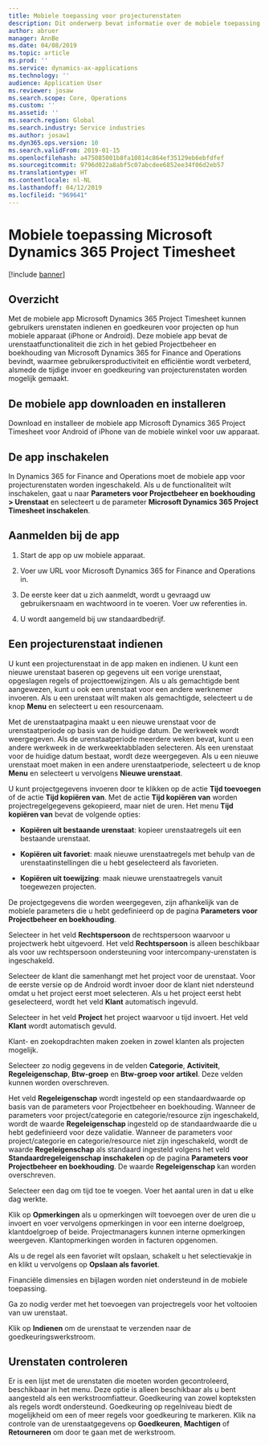 ```yaml
---
title: Mobiele toepassing voor projecturenstaten
description: Dit onderwerp bevat informatie over de mobiele toepassing Microsoft Dynamics 365 Project Timesheet. Met de mobiele app voor projecturenstaten kunnen gebruikers urenstaten indienen en goedkeuren voor projecten op hun mobiele apparaat.
author: abruer
manager: AnnBe
ms.date: 04/08/2019
ms.topic: article
ms.prod: ''
ms.service: dynamics-ax-applications
ms.technology: ''
audience: Application User
ms.reviewer: josaw
ms.search.scope: Core, Operations
ms.custom: ''
ms.assetid: ''
ms.search.region: Global
ms.search.industry: Service industries
ms.author: josaw1
ms.dyn365.ops.version: 10
ms.search.validFrom: 2019-01-15
ms.openlocfilehash: a475085001b8fa10814c864ef35129eb6ebfdfef
ms.sourcegitcommit: 9796d022a8abf5c07abcdee6852ee34f06d2eb57
ms.translationtype: HT
ms.contentlocale: nl-NL
ms.lasthandoff: 04/12/2019
ms.locfileid: "969641"
---
```

# <a name="microsoft-dynamics-365-project-timesheet-mobile-application"></a>Mobiele toepassing Microsoft Dynamics 365 Project Timesheet

[!include [banner](../includes/banner.md)]

## <a name="overview"></a>Overzicht

Met de mobiele app Microsoft Dynamics 365 Project Timesheet kunnen gebruikers urenstaten indienen en goedkeuren voor projecten op hun mobiele apparaat (iPhone or Android). Deze mobiele app bevat de urenstaatfunctionaliteit die zich in het gebied Projectbeheer en boekhouding van Microsoft Dynamics 365 for Finance and Operations bevindt, waarmee gebruikersproductiviteit en efficiëntie wordt verbeterd, alsmede de tijdige invoer en goedkeuring van projecturenstaten worden mogelijk gemaakt.

## <a name="download-and-install-the-mobile-app"></a>De mobiele app downloaden en installeren

Download en installeer de mobiele app Microsoft Dynamics 365 Project Timesheet voor Android of iPhone van de mobiele winkel voor uw apparaat.

## <a name="enable-the-app"></a>De app inschakelen 

In Dynamics 365 for Finance and Operations moet de mobiele app voor projecturenstaten worden ingeschakeld. Als u de functionaliteit wilt inschakelen, gaat u naar **Parameters voor Projectbeheer en boekhouding \> Urenstaat** en selecteert u de parameter **Microsoft Dynamics 365 Project Timesheet inschakelen**.

## <a name="sign-in-to-the-app"></a>Aanmelden bij de app

1.  Start de app op uw mobiele apparaat.

2.  Voer uw URL voor Microsoft Dynamics 365 for Finance and Operations in.

3.  De eerste keer dat u zich aanmeldt, wordt u gevraagd uw gebruikersnaam en wachtwoord in te voeren. Voer uw referenties in.

4.  U wordt aangemeld bij uw standaardbedrijf.

## <a name="submit-a-project-timesheet"></a>Een projecturenstaat indienen

U kunt een projecturenstaat in de app maken en indienen. U kunt een nieuwe urenstaat baseren op gegevens uit een vorige urenstaat, opgeslagen regels of projecttoewijzingen. Als u als gemachtigde bent aangewezen, kunt u ook een urenstaat voor een andere werknemer invoeren. Als u een urenstaat wilt maken als gemachtigde, selecteert u de knop **Menu** en selecteert u een resourcenaam.

Met de urenstaatpagina maakt u een nieuwe urenstaat voor de urenstaatperiode op basis van de huidige datum. De werkweek wordt weergegeven. Als de urenstaatperiode meerdere weken bevat, kunt u een andere werkweek in de werkweektabbladen selecteren.
Als een urenstaat voor de huidige datum bestaat, wordt deze weergegeven. Als u een nieuwe urenstaat moet maken in een andere urenstaatperiode, selecteert u de knop **Menu** en selecteert u vervolgens **Nieuwe urenstaat**.

U kunt projectgegevens invoeren door te klikken op de actie **Tijd toevoegen** of de actie **Tijd kopiëren van**. Met de actie **Tijd kopiëren van** worden projectregelgegevens gekopieerd, maar niet de uren. Het menu **Tijd kopiëren van** bevat de volgende opties:

- **Kopiëren uit bestaande urenstaat**: kopieer urenstaatregels uit een bestaande urenstaat.

- **Kopiëren uit favoriet**: maak nieuwe urenstaatregels met behulp van de urenstaatinstellingen die u hebt geselecteerd als favorieten.

- **Kopiëren uit toewijzing**: maak nieuwe urenstaatregels vanuit toegewezen projecten.

De projectgegevens die worden weergegeven, zijn afhankelijk van de mobiele parameters die u hebt gedefinieerd op de pagina **Parameters voor Projectbeheer en boekhouding**.

Selecteer in het veld **Rechtspersoon** de rechtspersoon waarvoor u projectwerk hebt uitgevoerd. Het veld **Rechtspersoon** is alleen beschikbaar als voor uw rechtspersoon ondersteuning voor intercompany-urenstaten is ingeschakeld.

Selecteer de klant die samenhangt met het project voor de urenstaat. Voor de eerste versie op de Android wordt invoer door de klant niet ndersteund omdat u het project eerst moet selecteren. Als u het project eerst hebt geselecteerd, wordt het veld **Klant** automatisch ingevuld.

Selecteer in het veld **Project** het project waarvoor u tijd invoert. Het veld **Klant** wordt automatisch gevuld.

Klant- en zoekopdrachten maken zoeken in zowel klanten als projecten mogelijk.

Selecteer zo nodig gegevens in de velden **Categorie**, **Activiteit**, **Regeleigenschap**, **Btw-groep** en **Btw-groep voor artikel**. Deze velden kunnen worden overschreven.

Het veld **Regeleigenschap** wordt ingesteld op een standaardwaarde op basis van de parameters voor Projectbeheer en boekhouding. Wanneer de parameters voor project/categorie en categorie/resource zijn ingeschakeld, wordt de waarde **Regeleigenschap** ingesteld op de standaardwaarde die u hebt gedefinieerd voor deze validatie. Wanneer de parameters voor project/categorie en categorie/resource niet zijn ingeschakeld, wordt de waarde **Regeleigenschap** als standaard ingesteld volgens het veld **Standaardregeleigenschap inschakelen** op de pagina **Parameters voor Projectbeheer en boekhouding**. De waarde **Regeleigenschap** kan worden overschreven.

Selecteer een dag om tijd toe te voegen. Voer het aantal uren in dat u elke dag werkte.

Klik op **Opmerkingen** als u opmerkingen wilt toevoegen over de uren die u invoert en voer vervolgens opmerkingen in voor een interne doelgroep, klantdoelgroep of beide.
Projectmanagers kunnen interne opmerkingen weergeven. Klantopmerkingen worden in facturen opgenomen.

Als u de regel als een favoriet wilt opslaan, schakelt u het selectievakje in en klikt u vervolgens op **Opslaan als favoriet**.

Financiële dimensies en bijlagen worden niet ondersteund in de mobiele toepassing.

Ga zo nodig verder met het toevoegen van projectregels voor het voltooien van uw urenstaat.

Klik op **Indienen** om de urenstaat te verzenden naar de goedkeuringswerkstroom.

## <a name="review-timesheets"></a>Urenstaten controleren

Er is een lijst met de urenstaten die moeten worden gecontroleerd, beschikbaar in het menu. Deze optie is alleen beschikbaar als u bent aangesteld als een werkstroomfiatteur. Goedkeuring van zowel kopteksten als regels wordt ondersteund. Goedkeuring op regelniveau biedt de mogelijkheid om een of meer regels voor goedkeuring te markeren. Klik na controle van de urenstaatgegevens op **Goedkeuren**, **Machtigen** of **Retourneren** om door te gaan met de werkstroom.
